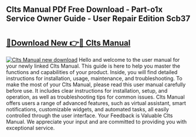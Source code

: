 ## Clts Manual PDf Free Download - Part-o1x Service Owner Guide - User Repair Edition Scb37

# <h2><a href="http://bc41654.oget.top/?id=Clts+Manual">🔗Download New 👉🔴 Clts Manual</a></h2>

[![Clts Manual new download](https://i.imgur.com/5g1atiW.png)](http://bc41654.oget.top/?id=Clts+Manual)
Hello and welcome to the user manual for your newly linked Clts Manual. This guide is here to help you master the functions and capabilities of your product. Inside, you will find detailed instructions for installation, usage, maintenance, and troubleshooting. To make the most of your Clts Manual, please read this user manual carefully before use. It includes clear instructions for installation, setup, and operation, as well as troubleshooting tips for common issues. Clts Manual offers users a range of advanced features, such as virtual assistant, smart notifications, customizable widgets, and automated tasks, all easily controlled through the user interface. Your Feedback is Valuable Clts Manual. We appreciate your input and are committed to providing you with exceptional service.
